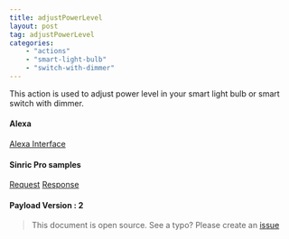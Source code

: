 ```yaml
---
title: adjustPowerLevel
layout: post
tag: adjustPowerLevel
categories: 
    - "actions"
    - "smart-light-bulb"
    - "switch-with-dimmer"
---
```


This action is used to adjust power level in your smart light bulb or smart switch with dimmer.

#### Alexa
[Alexa Interface](https://developer.amazon.com/docs/device-apis/alexa-powerlevelcontroller.html#adjustpowerlevel-directive)

#### Sinric Pro samples
[Request](https://github.com/sinricpro/sample_messages/blob/master/02_PowerLevel/02_adjustPowerLevel/01_Request.json)
[Response](https://github.com/sinricpro/sample_messages/blob/master/02_PowerLevel/02_adjustPowerLevel/02_Response.json)

#### Payload Version : 2

> This document is open source. See a typo? Please create an [issue](https://github.com/sinricpro/help-docs)
